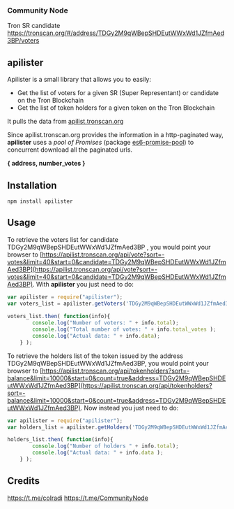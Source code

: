 
### Community Node
Tron SR candidate
https://tronscan.org/#/address/TDGy2M9qWBepSHDEutWWxWd1JZfmAed3BP/voters
## apilister
Apilister is a small library that allows you to easily:
- Get the list of voters for a given SR (Super Representant) or candidate on the Tron Blockchain
- Get the list of token holders for a given token on the Tron Blockchain

It pulls the data from [apilist.tronscan.org](https://apilist.tronscan.org/)

Since apilist.tronscan.org provides the information in a http-paginated way, **apilister** uses a _pool of Promises_ (package [es6-promise-pool](https://www.npmjs.com/package/es6-promise-pool)) to concurrent download all the paginated urls.
 
**{ address, number_votes }**
## Installation
`npm install apilister`

## Usage

To retrieve the voters list for candidate TDGy2M9qWBepSHDEutWWxWd1JZfmAed3BP , you would point your browser to [https://apilist.tronscan.org/api/vote?sort=-votes&limit=40&start=0&candidate=TDGy2M9qWBepSHDEutWWxWd1JZfmAed3BP](https://apilist.tronscan.org/api/vote?sort=-votes&limit=40&start=0&candidate=TDGy2M9qWBepSHDEutWWxWd1JZfmAed3BP).
With **apilister** you just need to do:
```javascript
var apilister = require("apilister");
var voters_list = apilister.getVoters('TDGy2M9qWBepSHDEutWWxWd1JZfmAed3BP'); 
	
voters_list.then( function(info){ 
		console.log("Number of voters: " + info.total);
		console.log("Total number of votes: " + info.total_votes );
		console.log("Actual data: " + info.data);
	} );
```
To retrieve the holders list of the token issued by the address TDGy2M9qWBepSHDEutWWxWd1JZfmAed3BP, you would point your browser to [https://apilist.tronscan.org/api/tokenholders?sort=-balance&limit=10000&start=0&count=true&address=TDGy2M9qWBepSHDEutWWxWd1JZfmAed3BP](https://apilist.tronscan.org/api/tokenholders?sort=-balance&limit=10000&start=0&count=true&address=TDGy2M9qWBepSHDEutWWxWd1JZfmAed3BP).
Now instead you just need to do:
```javascript
var apilister = require("apilister");
var holders_list = apilister.getHolders('TDGy2M9qWBepSHDEutWWxWd1JZfmAed3BP'); 

holders_list.then( function(info){ 
		console.log("Number of holders " + info.total);
		console.log("Actual data: " + info.data );
	} );
```



## Credits
https://t.me/colradi
https://t.me/CommunityNode
